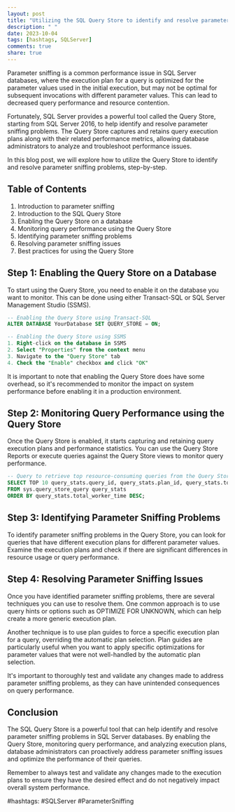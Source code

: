 ```yaml
---
layout: post
title: "Utilizing the SQL Query Store to identify and resolve parameter sniffing problems"
description: " "
date: 2023-10-04
tags: [hashtags, SQLServer]
comments: true
share: true
---
```


Parameter sniffing is a common performance issue in SQL Server databases, where the execution plan for a query is optimized for the parameter values used in the initial execution, but may not be optimal for subsequent invocations with different parameter values. This can lead to decreased query performance and resource contention.

Fortunately, SQL Server provides a powerful tool called the Query Store, starting from SQL Server 2016, to help identify and resolve parameter sniffing problems. The Query Store captures and retains query execution plans along with their related performance metrics, allowing database administrators to analyze and troubleshoot performance issues.

In this blog post, we will explore how to utilize the Query Store to identify and resolve parameter sniffing problems, step-by-step.

## Table of Contents
1. Introduction to parameter sniffing
2. Introduction to the SQL Query Store
3. Enabling the Query Store on a database
4. Monitoring query performance using the Query Store
5. Identifying parameter sniffing problems
6. Resolving parameter sniffing issues
7. Best practices for using the Query Store

## Step 1: Enabling the Query Store on a Database

To start using the Query Store, you need to enable it on the database you want to monitor. This can be done using either Transact-SQL or SQL Server Management Studio (SSMS). 

```sql
-- Enabling the Query Store using Transact-SQL
ALTER DATABASE YourDatabase SET QUERY_STORE = ON;

-- Enabling the Query Store using SSMS
1. Right-click on the database in SSMS
2. Select "Properties" from the context menu
3. Navigate to the "Query Store" tab
4. Check the "Enable" checkbox and click "OK"
```
It is important to note that enabling the Query Store does have some overhead, so it's recommended to monitor the impact on system performance before enabling it in a production environment.

## Step 2: Monitoring Query Performance using the Query Store

Once the Query Store is enabled, it starts capturing and retaining query execution plans and performance statistics. You can use the Query Store Reports or execute queries against the Query Store views to monitor query performance.

```sql
-- Query to retrieve top resource-consuming queries from the Query Store
SELECT TOP 10 query_stats.query_id, query_stats.plan_id, query_stats.total_worker_time
FROM sys.query_store_query query_stats
ORDER BY query_stats.total_worker_time DESC;
````

## Step 3: Identifying Parameter Sniffing Problems

To identify parameter sniffing problems in the Query Store, you can look for queries that have different execution plans for different parameter values. Examine the execution plans and check if there are significant differences in resource usage or query performance.

## Step 4: Resolving Parameter Sniffing Issues

Once you have identified parameter sniffing problems, there are several techniques you can use to resolve them. One common approach is to use query hints or options such as OPTIMIZE FOR UNKNOWN, which can help create a more generic execution plan.

Another technique is to use plan guides to force a specific execution plan for a query, overriding the automatic plan selection. Plan guides are particularly useful when you want to apply specific optimizations for parameter values that were not well-handled by the automatic plan selection.

It's important to thoroughly test and validate any changes made to address parameter sniffing problems, as they can have unintended consequences on query performance.

## Conclusion

The SQL Query Store is a powerful tool that can help identify and resolve parameter sniffing problems in SQL Server databases. By enabling the Query Store, monitoring query performance, and analyzing execution plans, database administrators can proactively address parameter sniffing issues and optimize the performance of their queries.

Remember to always test and validate any changes made to the execution plans to ensure they have the desired effect and do not negatively impact overall system performance.

#hashtags: #SQLServer #ParameterSniffing
